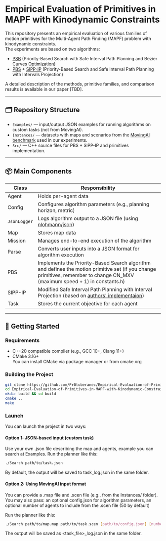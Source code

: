 # Empirical Evaluation of Primitives in MAPF with Kinodynamic Constraints

This repository presents an empirical evaluation of various families of motion primitives for the Multi-Agent Path Finding (MAPF) problem with kinodynamic constraints.  
The experiments are based on two algorithms:

- [PSB](https://github.com/JingtianYan/PSB-RAL) (Priority-Based Search with Safe Interval Path Planning and Bezier Curves Optimization)
- [PBS](https://arxiv.org/pdf/1812.06356) + [SIPP-IP](https://github.com/PathPlanning/SIPP-IP) (Priority-Based Search and Safe Interval Path Planning with Intervals Projection)

A detailed description of the methods, primitive families, and comparison results is available in our paper [TBD].

---

## 🗂️ Repository Structure

- `Examples/` — input/output JSON examples for running algorithms on custom tasks (not from MovingAI).
- `Instances/` — datasets with maps and scenarios from the [MovingAI benchmark](https://movingai.com/benchmarks/mapf/index.html) used in our experiments.
- `Src/` — C++ source files for PBS + SIPP-IP and primitives implementation.

---

## 📦 Main Components

| Class       | Responsibility |
|-------------|----------------|
| Agent     | Holds per-agent data |
| Config    | Configures algorithm parameters (e.g., planning horizon, metric) |
| `JsonLogger`| Logs algorithm output to a JSON file (using [nlohmann/json](https://github.com/nlohmann/json)) |
| Map       | Stores map data |
| Mission   | Manages end-to-end execution of the algorithm |
| Parse     | Converts user inputs into a JSON format for algorithm execution |
| PBS       | Implements the Priority-Based Search algorithm and defines the motion primitive set (if you change primitives, remember to change CN_MXV (maximum speed + 1) in constants.h) |
| SIPP-IP   | Modified Safe Interval Path Planning with Interval Projection (based on [authors' implementaion](https://github.com/PathPlanning/SIPP-IP)) |
| Task      | Stores the current objective for each agent |

---

## 🚀 Getting Started

### Requirements

- C++20 compatible compiler (e.g., GCC 10+, Clang 11+)
- CMake 3.16+  
  You can install CMake via package manager or from cmake.org

### Building the Project

```bash
git clone https://github.com/Pr0tuberanec/Empirical-Evaluation-of-Primitives-in-MAPF-with-Kinodynamic-Constraints-.git
cd Empirical-Evaluation-of-Primitives-in-MAPF-with-Kinodynamic-Constraints-
mkdir build && cd build
cmake ..
make
```

### Launch
You can launch the project in two ways:

#### Option 1: JSON-based input (custom task)
Use your own .json file describing the map and agents, example you can search at Examples. Run the planner like this:

```bash
./Search path/to/task.json
```

By default, the output will be saved to task_log.json in the same folder.

#### Option 2: Using MovingAI input format
You can provide a .map file and .scen file (e.g., from the Instances/ folder). You may also pass:
an optional config.json for algorithm parameters, an optional number of agents to include from the .scen file (50 by default)

Run the planner like this:

```bash
./Search path/to/map.map path/to/task.scen [path/to/config.json] [number_of_agents]
```
The output will be saved as <task_file>_log.json in the same folder.
